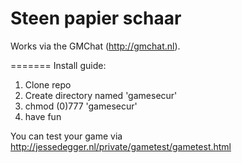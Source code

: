 Steen papier schaar
=======

Works via the GMChat (http://gmchat.nl).

=======
Install guide:

1. Clone repo
2. Create directory named 'gamesecur'
3. chmod (0)777 'gamesecur'
4. have fun

You can test your game via http://jessedegger.nl/private/gametest/gametest.html